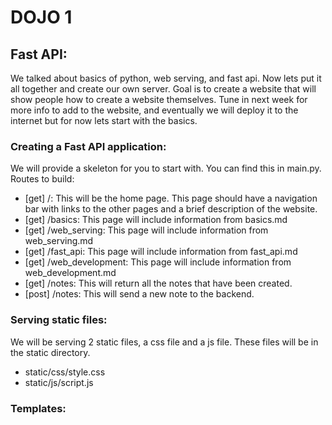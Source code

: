 # DOJO 1

## Fast API:
We talked about basics of python, web serving, and fast api. Now lets put it all together and create our own server.
Goal is to create a website that will show people how to create a website themselves. Tune in next week for more info
to add to the website, and eventually we will deploy it to the internet but for now lets start with the basics. 
### Creating a Fast API application:
We will provide a skeleton for you to start with. You can find this in main.py. Routes to build:
* [get] /: This will be the home page. This page should have a navigation bar with links to the other pages and a brief description of the website.
* [get] /basics: This page will include information from basics.md
* [get] /web_serving: This page will include information from web_serving.md
* [get] /fast_api: This page will include information from fast_api.md
* [get] /web_development: This page will include information from web_development.md
* [get] /notes: This will return all the notes that have been created.
* [post] /notes: This will send a new note to the backend.

### Serving static files:
We will be serving 2 static files, a css file and a js file. These files will be in the static directory. 
* static/css/style.css
* static/js/script.js

### Templates: